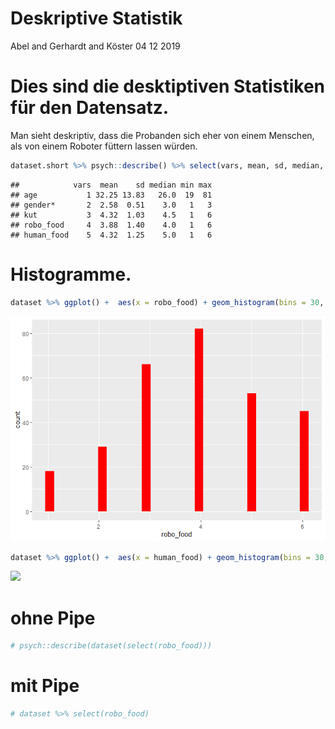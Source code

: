Deskriptive Statistik
================
Abel and Gerhardt and Köster
04 12 2019

# Dies sind die desktiptiven Statistiken für den Datensatz.

Man sieht deskriptiv, dass die Probanden sich eher von einem Menschen,
als von einem Roboter füttern lassen würden.

``` r
dataset.short %>% psych::describe() %>% select(vars, mean, sd, median, min, max) 
```

    ##            vars  mean    sd median min max
    ## age           1 32.25 13.83   26.0  19  81
    ## gender*       2  2.58  0.51    3.0   1   3
    ## kut           3  4.32  1.03    4.5   1   6
    ## robo_food     4  3.88  1.40    4.0   1   6
    ## human_food    5  4.32  1.25    5.0   1   6

# Histogramme.

``` r
dataset %>% ggplot() +  aes(x = robo_food) + geom_histogram(bins = 30, fill="red")
```

![](DS_Abel_Gerhardt_Köster_files/figure-gfm/unnamed-chunk-2-1.png)<!-- -->

``` r
dataset %>% ggplot() +  aes(x = human_food) + geom_histogram(bins = 30, fill="blue")
```

![](figure-markdown_strict/BSP_files/figure-gfm/unnamed-chunk-2-2.png)<!-- -->

# ohne Pipe

``` r
# psych::describe(dataset(select(robo_food)))
```

# mit Pipe

``` r
# dataset %>% select(robo_food)
```

